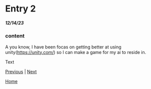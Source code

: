 # Entry 2
##### 12/14/23

### content
A you know, I have been focas on getting better at using unity(https://unity.com/) so I can make a game for my ai to reside in.

Text

[Previous](entry01.md) | [Next](entry03.md)

[Home](../README.md)